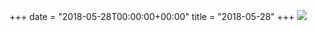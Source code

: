 +++
date = "2018-05-28T00:00:00+00:00"
title = "2018-05-28"
+++
<img class="img-fluid" src="/2018-05-28.jpg" />
